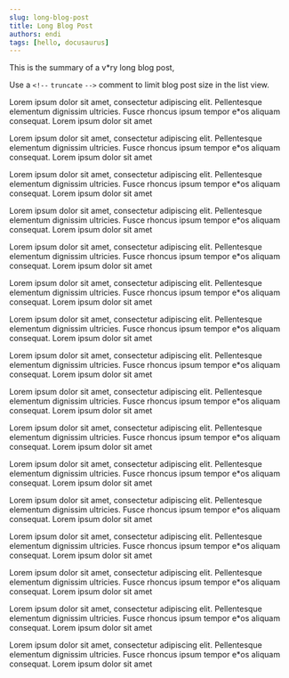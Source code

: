 ```yaml
---
slug: long-blog-post
title: Long Blog Post
authors: endi
tags: [hello, docusaurus]
---
```


This is the summary of a v\*ry long blog post,

Use a `<!--` `truncate` `-->` comment to limit blog post size in the list view.

<!--truncate-->

Lorem ipsum dolor sit amet, consectetur adipiscing elit. Pellentesque elementum dignissim ultricies. Fusce rhoncus ipsum tempor e\*os aliquam consequat. Lorem ipsum dolor sit amet

Lorem ipsum dolor sit amet, consectetur adipiscing elit. Pellentesque elementum dignissim ultricies. Fusce rhoncus ipsum tempor e\*os aliquam consequat. Lorem ipsum dolor sit amet

Lorem ipsum dolor sit amet, consectetur adipiscing elit. Pellentesque elementum dignissim ultricies. Fusce rhoncus ipsum tempor e\*os aliquam consequat. Lorem ipsum dolor sit amet

Lorem ipsum dolor sit amet, consectetur adipiscing elit. Pellentesque elementum dignissim ultricies. Fusce rhoncus ipsum tempor e\*os aliquam consequat. Lorem ipsum dolor sit amet

Lorem ipsum dolor sit amet, consectetur adipiscing elit. Pellentesque elementum dignissim ultricies. Fusce rhoncus ipsum tempor e\*os aliquam consequat. Lorem ipsum dolor sit amet

Lorem ipsum dolor sit amet, consectetur adipiscing elit. Pellentesque elementum dignissim ultricies. Fusce rhoncus ipsum tempor e\*os aliquam consequat. Lorem ipsum dolor sit amet

Lorem ipsum dolor sit amet, consectetur adipiscing elit. Pellentesque elementum dignissim ultricies. Fusce rhoncus ipsum tempor e\*os aliquam consequat. Lorem ipsum dolor sit amet

Lorem ipsum dolor sit amet, consectetur adipiscing elit. Pellentesque elementum dignissim ultricies. Fusce rhoncus ipsum tempor e\*os aliquam consequat. Lorem ipsum dolor sit amet

Lorem ipsum dolor sit amet, consectetur adipiscing elit. Pellentesque elementum dignissim ultricies. Fusce rhoncus ipsum tempor e\*os aliquam consequat. Lorem ipsum dolor sit amet

Lorem ipsum dolor sit amet, consectetur adipiscing elit. Pellentesque elementum dignissim ultricies. Fusce rhoncus ipsum tempor e\*os aliquam consequat. Lorem ipsum dolor sit amet

Lorem ipsum dolor sit amet, consectetur adipiscing elit. Pellentesque elementum dignissim ultricies. Fusce rhoncus ipsum tempor e\*os aliquam consequat. Lorem ipsum dolor sit amet

Lorem ipsum dolor sit amet, consectetur adipiscing elit. Pellentesque elementum dignissim ultricies. Fusce rhoncus ipsum tempor e\*os aliquam consequat. Lorem ipsum dolor sit amet

Lorem ipsum dolor sit amet, consectetur adipiscing elit. Pellentesque elementum dignissim ultricies. Fusce rhoncus ipsum tempor e\*os aliquam consequat. Lorem ipsum dolor sit amet

Lorem ipsum dolor sit amet, consectetur adipiscing elit. Pellentesque elementum dignissim ultricies. Fusce rhoncus ipsum tempor e\*os aliquam consequat. Lorem ipsum dolor sit amet

Lorem ipsum dolor sit amet, consectetur adipiscing elit. Pellentesque elementum dignissim ultricies. Fusce rhoncus ipsum tempor e\*os aliquam consequat. Lorem ipsum dolor sit amet

Lorem ipsum dolor sit amet, consectetur adipiscing elit. Pellentesque elementum dignissim ultricies. Fusce rhoncus ipsum tempor e\*os aliquam consequat. Lorem ipsum dolor sit amet
